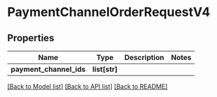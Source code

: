 # PaymentChannelOrderRequestV4

## Properties
Name | Type | Description | Notes
------------ | ------------- | ------------- | -------------
**payment_channel_ids** | **list[str]** |  | 

[[Back to Model list]](../README.md#documentation-for-models) [[Back to API list]](../README.md#documentation-for-api-endpoints) [[Back to README]](../README.md)


